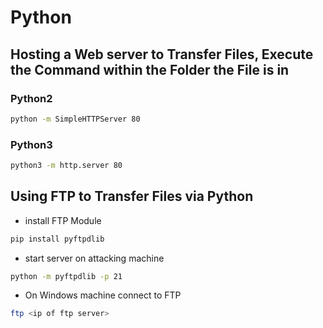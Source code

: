 # Python

## Hosting a Web server to Transfer Files, Execute the Command within the Folder the File is in

### Python2

```bash
python -m SimpleHTTPServer 80
```

### Python3

```bash
python3 -m http.server 80
```

## Using FTP to Transfer Files via Python

* install FTP Module

```bash
pip install pyftpdlib
```

* start server on attacking machine

```bash
python -m pyftpdlib -p 21
```

* On Windows machine connect to FTP

```bash
ftp <ip of ftp server>
```

